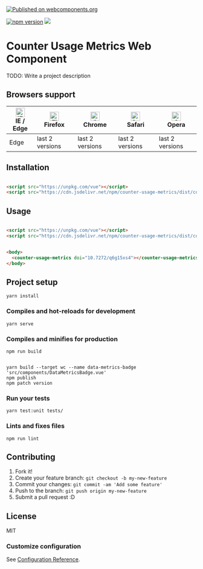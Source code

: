 
[![Published on webcomponents.org](https://img.shields.io/badge/webcomponents.org-published-blue.svg)](https://www.webcomponents.org/element/kgarza/counter-usage-metrics)

[![npm version](https://badge.fury.io/js/counter-usage-metrics.svg)](https://badge.fury.io/js/counter-usage-metrics)
[![](https://data.jsdelivr.com/v1/package/npm/counter-usage-metrics/badge)](https://www.jsdelivr.com/package/npm/counter-usage-metrics)

# Counter Usage Metrics Web Component

TODO: Write a project description


## Browsers support

| [<img src="https://raw.githubusercontent.com/alrra/browser-logos/master/src/edge/edge_48x48.png" alt="IE / Edge" width="24px" height="24px" />](http://godban.github.io/browsers-support-badges/)</br>IE / Edge | [<img src="https://raw.githubusercontent.com/alrra/browser-logos/master/src/firefox/firefox_48x48.png" alt="Firefox" width="24px" height="24px" />](http://godban.github.io/browsers-support-badges/)</br>Firefox | [<img src="https://raw.githubusercontent.com/alrra/browser-logos/master/src/chrome/chrome_48x48.png" alt="Chrome" width="24px" height="24px" />](http://godban.github.io/browsers-support-badges/)</br>Chrome | [<img src="https://raw.githubusercontent.com/alrra/browser-logos/master/src/safari/safari_48x48.png" alt="Safari" width="24px" height="24px" />](http://godban.github.io/browsers-support-badges/)</br>Safari | [<img src="https://raw.githubusercontent.com/alrra/browser-logos/master/src/opera/opera_48x48.png" alt="Opera" width="24px" height="24px" />](http://godban.github.io/browsers-support-badges/)</br>Opera |
| --------- | --------- | --------- | --------- | --------- |
| Edge| last 2 versions| last 2 versions| last 2 versions| last 2 versions

## Installation



```html

<script src="https://unpkg.com/vue"></script>
<script src="https://cdn.jsdelivr.net/npm/counter-usage-metrics/dist/counter-usage-metrics.min.js"></script>

```

## Usage


```html

<script src="https://unpkg.com/vue"></script>
<script src="https://cdn.jsdelivr.net/npm/counter-usage-metrics/dist/counter-usage-metrics.min.js"></script>


<body>
  <counter-usage-metrics doi="10.7272/q6g15xs4"></counter-usage-metrics>
</body>


```

## Project setup
```
yarn install
```

### Compiles and hot-reloads for development
```
yarn serve
```

### Compiles and minifies for production
```
npm run build


yarn build --target wc --name data-metrics-badge 'src/components/DataMetricsBadge.vue'
npm publish
npm patch version
```

### Run your tests
```
yarn test:unit tests/
```

### Lints and fixes files
```
npm run lint
```


## Contributing

1. Fork it!
2. Create your feature branch: `git checkout -b my-new-feature`
3. Commit your changes: `git commit -am 'Add some feature'`
4. Push to the branch: `git push origin my-new-feature`
5. Submit a pull request :D

## License

MIT

### Customize configuration
See [Configuration Reference](https://cli.vuejs.org/config/).

